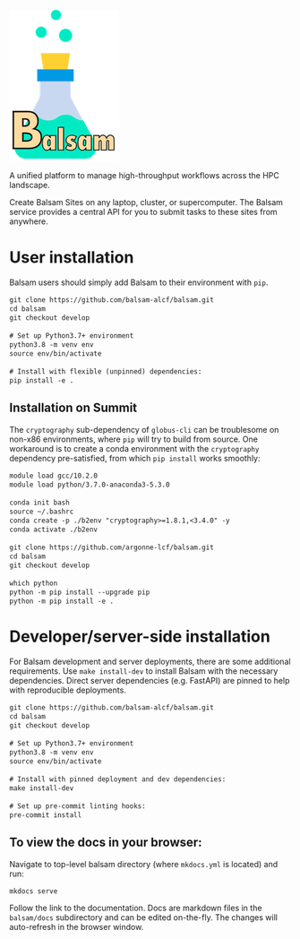 ![logo](./img/small3.png)

A unified platform to manage high-throughput workflows across the HPC landscape.

Create Balsam Sites on any laptop, cluster, or supercomputer. 
The Balsam service provides a central API for you to submit tasks to these sites from anywhere.

# User installation

Balsam users should simply add Balsam to their environment with `pip`. 
```
git clone https://github.com/balsam-alcf/balsam.git
cd balsam
git checkout develop

# Set up Python3.7+ environment
python3.8 -m venv env
source env/bin/activate

# Install with flexible (unpinned) dependencies:
pip install -e .
```

## Installation on Summit

The `cryptography` sub-dependency of `globus-cli` can be troublesome on non-x86 environments, where 
`pip` will try to build from source.  One workaround is to create a conda environment with the 
`cryptography` dependency pre-satisfied, from which `pip install` works smoothly:

```
module load gcc/10.2.0
module load python/3.7.0-anaconda3-5.3.0

conda init bash
source ~/.bashrc
conda create -p ./b2env "cryptography>=1.8.1,<3.4.0" -y
conda activate ./b2env

git clone https://github.com/argonne-lcf/balsam.git
cd balsam
git checkout develop

which python
python -m pip install --upgrade pip
python -m pip install -e .
```

# Developer/server-side installation

For Balsam development and server deployments, there are some additional
requirements.  Use `make install-dev` to install Balsam with the necessary dependencies.  Direct server dependencies (e.g. FastAPI) are pinned to help with reproducible deployments.

```
git clone https://github.com/balsam-alcf/balsam.git
cd balsam
git checkout develop

# Set up Python3.7+ environment
python3.8 -m venv env
source env/bin/activate

# Install with pinned deployment and dev dependencies:
make install-dev

# Set up pre-commit linting hooks:
pre-commit install
```

## To view the docs in your browser:

Navigate to top-level balsam directory (where `mkdocs.yml` is located) and run:
```
mkdocs serve
```

Follow the link to the documentation. Docs are markdown files in the `balsam/docs` subdirectory and can be edited 
on-the-fly.  The changes will auto-refresh in the browser window.
